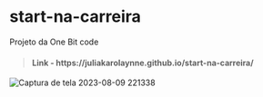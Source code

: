 # start-na-carreira
Projeto da One Bit code

> <h4>Link - https://juliakarolaynne.github.io/start-na-carreira/</h4>

![Captura de tela 2023-08-09 221338](https://github.com/juliakarolaynne/start-na-carreira/assets/121829039/acc194d9-33a3-4e45-b0f0-436a29a40dba)

